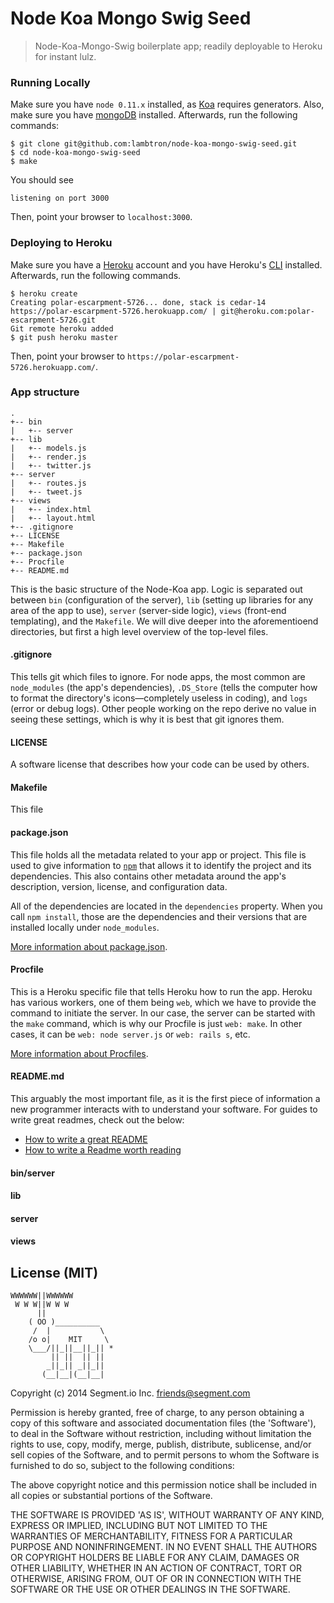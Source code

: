 Node Koa Mongo Swig Seed
=============

> Node-Koa-Mongo-Swig boilerplate app; readily deployable to Heroku for instant lulz.

### Running Locally

Make sure you have `node 0.11.x` installed, as [Koa](http://koajs.com/) requires generators. Also, make sure you have [mongoDB](http://docs.mongodb.org/manual/installation/) installed. Afterwards, run the following commands:

```
$ git clone git@github.com:lambtron/node-koa-mongo-swig-seed.git
$ cd node-koa-mongo-swig-seed
$ make
```

You should see

```
listening on port 3000
```

Then, point your browser to `localhost:3000`.

### Deploying to Heroku

Make sure you have a [Heroku](http://www.heroku.com) account and you have Heroku's [CLI](https://toolbelt.heroku.com/) installed. Afterwards, run the following commands.

```
$ heroku create
Creating polar-escarpment-5726... done, stack is cedar-14
https://polar-escarpment-5726.herokuapp.com/ | git@heroku.com:polar-escarpment-5726.git
Git remote heroku added
$ git push heroku master
```

Then, point your browser to `https://polar-escarpment-5726.herokuapp.com/`.

### App structure

```
.
+-- bin
|   +-- server
+-- lib
|   +-- models.js
|   +-- render.js
|   +-- twitter.js
+-- server
|   +-- routes.js
|   +-- tweet.js
+-- views
|   +-- index.html
|   +-- layout.html
+-- .gitignore
+-- LICENSE
+-- Makefile
+-- package.json
+-- Procfile
+-- README.md
```

This is the basic structure of the Node-Koa app. Logic is separated out between `bin` (configuration of the server), `lib` (setting up libraries for any area of the app to use), `server` (server-side logic), `views` (front-end templating), and the `Makefile`. We will dive deeper into the aforementioend directories, but first a high level overview of the top-level files.

#### .gitignore

This tells git which files to ignore. For node apps, the most common are `node_modules` (the app's dependencies), `.DS_Store` (tells the computer how to format the directory's icons—completely useless in coding), and `logs` (error or debug logs). Other people working on the repo derive no value in seeing these settings, which is why it is best that git ignores them.

#### LICENSE

A software license that describes how your code can be used by others.

#### Makefile

This file 

#### package.json

This file holds all the metadata related to your app or project. This file is used to give information to [`npm`](http://www.npmjs.org) that allows it to identify the project and its dependencies. This also contains other metadata around the app's description, version, license, and configuration data.

All of the dependencies are located in the `dependencies` property. When you call `npm install`, those are the dependencies and their versions that are installed locally under `node_modules`.

[More information about package.json](https://docs.nodejitsu.com/articles/getting-started/npm/what-is-the-file-package-json).

#### Procfile

This is a Heroku specific file that tells Heroku how to run the app. Heroku has various workers, one of them being `web`, which we have to provide the command to initiate the server. In our case, the server can be started with the `make` command, which is why our Procfile is just `web: make`. In other cases, it can be `web: node server.js` or `web: rails s`, etc.

[More information about Procfiles](https://devcenter.heroku.com/articles/procfile).

#### README.md

This arguably the most important file, as it is the first piece of information a new programmer interacts with to understand your software. For guides to write great readmes, check out the below:
- [How to write a great README](http://robots.thoughtbot.com/how-to-write-a-great-readme)
- [How to write a Readme worth reading](https://orchestrate.io/blog/2014/07/16/how-to-write-a-readme-worth-reading/)

#### bin/server

#### lib

#### server

#### views



## License (MIT)

```
WWWWWW||WWWWWW
 W W W||W W W
      ||
    ( OO )__________
     /  |           \
    /o o|    MIT     \
    \___/||_||__||_|| *
         || ||  || ||
        _||_|| _||_||
       (__|__|(__|__|
```

Copyright (c) 2014 Segment.io Inc. <friends@segment.com>

Permission is hereby granted, free of charge, to any person obtaining a copy of this software and associated documentation files (the 'Software'), to deal in the Software without restriction, including without limitation the rights to use, copy, modify, merge, publish, distribute, sublicense, and/or sell copies of the Software, and to permit persons to whom the Software is furnished to do so, subject to the following conditions:

The above copyright notice and this permission notice shall be included in all copies or substantial portions of the Software.

THE SOFTWARE IS PROVIDED 'AS IS', WITHOUT WARRANTY OF ANY KIND, EXPRESS OR IMPLIED, INCLUDING BUT NOT LIMITED TO THE WARRANTIES OF MERCHANTABILITY, FITNESS FOR A PARTICULAR PURPOSE AND NONINFRINGEMENT. IN NO EVENT SHALL THE AUTHORS OR COPYRIGHT HOLDERS BE LIABLE FOR ANY CLAIM, DAMAGES OR OTHER LIABILITY, WHETHER IN AN ACTION OF CONTRACT, TORT OR OTHERWISE, ARISING FROM, OUT OF OR IN CONNECTION WITH THE SOFTWARE OR THE USE OR OTHER DEALINGS IN THE SOFTWARE.
